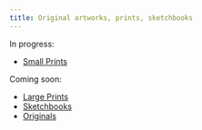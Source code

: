 ```yaml
---
title: Original artworks, prints, sketchbooks
---
```


In progress:

* [Small Prints](/small-prints)

Coming soon:

* [Large Prints](/large-prints)
* [Sketchbooks](sketchbooks)
* [Originals](/originals)

